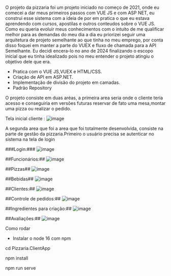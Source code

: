 O projeto da pizzaria foi um projeto iniciado no começo de 2021, onde eu comecei a dar meus primeiros passos com VUE JS e com ASP NET, eu construi esse sistema com a ideia de por em pratica o que eu estava aprendendo com cursos, apostilas e outros conteudos sobre o VUE JS. Como eu queria evoluir meus conhecimentos com o intuito de me qualificar melhor para as demandas do meu dia a dia eu priorizei seguir uma arquitetura de projeto semelhante ao que tinha no meu emprego, por conta disso foquei em manter a parte do VUEX e fluxo de chamada para a API Semelhante. Eu decidi encera-lo no ano de 2024 finalizando o escopo inicial que eu tinha idealizado pois no meu entender o projeto atingiu o objetivo dele que era.

- Pratica com o VUE JS,VUEX e HTML/CSS.
- Criação de API em ASP.NET.
- Implementação de divisão do projeto em camadas.
- Padrão Repository

O projeto consiste em duas aréas, a primeira area seria onde o cliente teria acesso e conseguiria em versões futuras reservar de fato uma mesa,montar uma pizza ou realizar o pedido.

Tela inicial cliente :
![image](https://github.com/user-attachments/assets/92a74052-557a-4f30-8509-1b6425ac9527)

A segunda area que foi a area que foi totalmente desenvolvida, consiste na parte de gestão da pizzaria.Primeiro o usuário precisa se autenticar no sistema na tela de login

###Login:###
![image](https://github.com/user-attachments/assets/e1da1802-48eb-460a-a1e9-571fe66f5865)

##Funcionários:##
![image](https://github.com/user-attachments/assets/19a59f5a-011a-43c1-8d00-f2306f9d91da)

##Pizzas##
![image](https://github.com/user-attachments/assets/162d4fbc-4635-42d1-926c-ff127711ad4a)

##Bebidas##
![image](https://github.com/user-attachments/assets/fb7949e3-a1f8-41f3-87ad-fd11b6a5bed7)

##Clientes:##
![image](https://github.com/user-attachments/assets/25bd1895-ae97-40a0-b2a9-525c02f004de)

##Controle de pedidos:##
![image](https://github.com/user-attachments/assets/7655dceb-01b6-4150-ba83-721e40986477)

##Ingredientes para criação:##
![image](https://github.com/user-attachments/assets/adf9410e-07a8-4881-8384-bc3528bab4c9)

##Avaliações:##
![image](https://github.com/user-attachments/assets/858ba2e7-bd5c-4b9f-a3b5-9a8511a6c0d9)




Como rodar
- Instalar o node  16 com npm

cd Pizzaria.ClientApp

npm install

npm run serve





